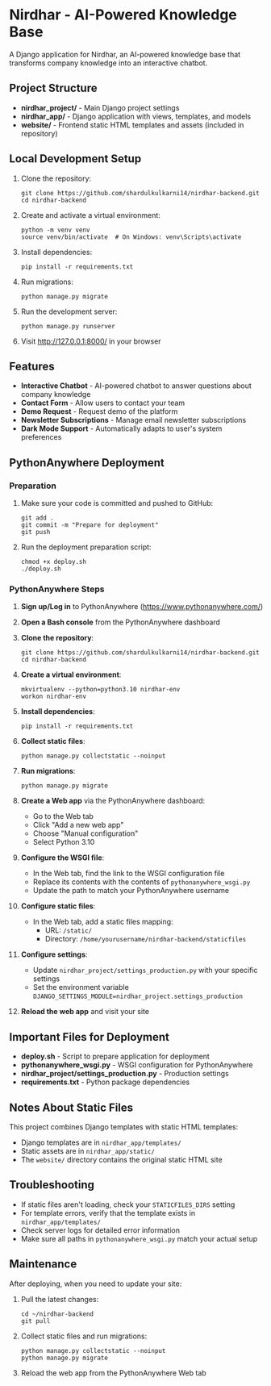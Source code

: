 # Nirdhar - AI-Powered Knowledge Base

A Django application for Nirdhar, an AI-powered knowledge base that transforms company knowledge into an interactive chatbot.

## Project Structure

- **nirdhar_project/** - Main Django project settings
- **nirdhar_app/** - Django application with views, templates, and models
- **website/** - Frontend static HTML templates and assets (included in repository)

## Local Development Setup

1. Clone the repository:
   ```
   git clone https://github.com/shardulkulkarni14/nirdhar-backend.git
   cd nirdhar-backend
   ```

2. Create and activate a virtual environment:
   ```
   python -m venv venv
   source venv/bin/activate  # On Windows: venv\Scripts\activate
   ```

3. Install dependencies:
   ```
   pip install -r requirements.txt
   ```

4. Run migrations:
   ```
   python manage.py migrate
   ```

5. Run the development server:
   ```
   python manage.py runserver
   ```

6. Visit http://127.0.0.1:8000/ in your browser

## Features

- **Interactive Chatbot** - AI-powered chatbot to answer questions about company knowledge
- **Contact Form** - Allow users to contact your team
- **Demo Request** - Request demo of the platform
- **Newsletter Subscriptions** - Manage email newsletter subscriptions
- **Dark Mode Support** - Automatically adapts to user's system preferences

## PythonAnywhere Deployment

### Preparation

1. Make sure your code is committed and pushed to GitHub:
   ```
   git add .
   git commit -m "Prepare for deployment"
   git push
   ```

2. Run the deployment preparation script:
   ```
   chmod +x deploy.sh
   ./deploy.sh
   ```

### PythonAnywhere Steps

1. **Sign up/Log in** to PythonAnywhere (https://www.pythonanywhere.com/)

2. **Open a Bash console** from the PythonAnywhere dashboard

3. **Clone the repository**:
   ```
   git clone https://github.com/shardulkulkarni14/nirdhar-backend.git
   cd nirdhar-backend
   ```

4. **Create a virtual environment**:
   ```
   mkvirtualenv --python=python3.10 nirdhar-env
   workon nirdhar-env
   ```

5. **Install dependencies**:
   ```
   pip install -r requirements.txt
   ```

6. **Collect static files**:
   ```
   python manage.py collectstatic --noinput
   ```

7. **Run migrations**:
   ```
   python manage.py migrate
   ```

8. **Create a Web app** via the PythonAnywhere dashboard:
   - Go to the Web tab
   - Click "Add a new web app"
   - Choose "Manual configuration"
   - Select Python 3.10

9. **Configure the WSGI file**:
   - In the Web tab, find the link to the WSGI configuration file
   - Replace its contents with the contents of `pythonanywhere_wsgi.py`
   - Update the path to match your PythonAnywhere username

10. **Configure static files**:
    - In the Web tab, add a static files mapping:
      - URL: `/static/`
      - Directory: `/home/yourusername/nirdhar-backend/staticfiles`

11. **Configure settings**:
    - Update `nirdhar_project/settings_production.py` with your specific settings
    - Set the environment variable `DJANGO_SETTINGS_MODULE=nirdhar_project.settings_production`

12. **Reload the web app** and visit your site

## Important Files for Deployment

- **deploy.sh** - Script to prepare application for deployment
- **pythonanywhere_wsgi.py** - WSGI configuration for PythonAnywhere
- **nirdhar_project/settings_production.py** - Production settings
- **requirements.txt** - Python package dependencies

## Notes About Static Files

This project combines Django templates with static HTML templates:

- Django templates are in `nirdhar_app/templates/`
- Static assets are in `nirdhar_app/static/`
- The `website/` directory contains the original static HTML site

## Troubleshooting

- If static files aren't loading, check your `STATICFILES_DIRS` setting
- For template errors, verify that the template exists in `nirdhar_app/templates/`
- Check server logs for detailed error information
- Make sure all paths in `pythonanywhere_wsgi.py` match your actual setup

## Maintenance

After deploying, when you need to update your site:

1. Pull the latest changes:
   ```
   cd ~/nirdhar-backend
   git pull
   ```

2. Collect static files and run migrations:
   ```
   python manage.py collectstatic --noinput
   python manage.py migrate
   ```

3. Reload the web app from the PythonAnywhere Web tab 